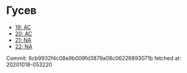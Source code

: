 # Гусев
- [19: AC](19.md)
- [20: AC](20.md)
- [21: NA](21.md)
- [22: NA](22.md)

Commit: 8cb9932f4c08e9b009fd3879a08c06226893071b
 fetched at: 20201018-053220
